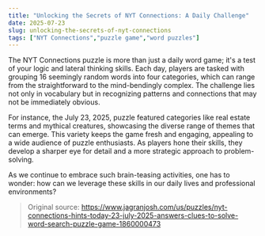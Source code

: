 ```yaml
---
title: "Unlocking the Secrets of NYT Connections: A Daily Challenge"
date: 2025-07-23
slug: unlocking-the-secrets-of-nyt-connections
tags: ["NYT Connections","puzzle game","word puzzles"]
---
```


The NYT Connections puzzle is more than just a daily word game; it's a test of your logic and lateral thinking skills. Each day, players are tasked with grouping 16 seemingly random words into four categories, which can range from the straightforward to the mind-bendingly complex. The challenge lies not only in vocabulary but in recognizing patterns and connections that may not be immediately obvious.

For instance, the July 23, 2025, puzzle featured categories like real estate terms and mythical creatures, showcasing the diverse range of themes that can emerge. This variety keeps the game fresh and engaging, appealing to a wide audience of puzzle enthusiasts. As players hone their skills, they develop a sharper eye for detail and a more strategic approach to problem-solving.

As we continue to embrace such brain-teasing activities, one has to wonder: how can we leverage these skills in our daily lives and professional environments?
> Original source: https://www.jagranjosh.com/us/puzzles/nyt-connections-hints-today-23-july-2025-answers-clues-to-solve-word-search-puzzle-game-1860000473